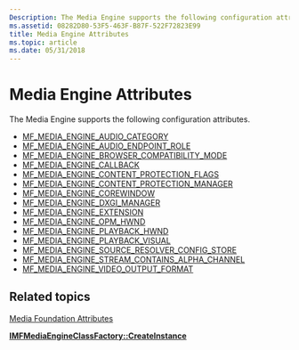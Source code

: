 ```yaml
---
Description: The Media Engine supports the following configuration attributes.
ms.assetid: 08282D80-53F5-463F-B87F-522F72823E99
title: Media Engine Attributes
ms.topic: article
ms.date: 05/31/2018
---
```


# Media Engine Attributes

The Media Engine supports the following configuration attributes.

-   [MF\_MEDIA\_ENGINE\_AUDIO\_CATEGORY](mf-media-engine-audio-category.md)
-   [MF\_MEDIA\_ENGINE\_AUDIO\_ENDPOINT\_ROLE](mf-media-engine-audio-endpoint-role.md)
-   [MF\_MEDIA\_ENGINE\_BROWSER\_COMPATIBILITY\_MODE](mf-media-engine-browser-compatibility-mode.md)
-   [MF\_MEDIA\_ENGINE\_CALLBACK](mf-media-engine-callback.md)
-   [MF\_MEDIA\_ENGINE\_CONTENT\_PROTECTION\_FLAGS](mf-media-engine-content-protection-flags.md)
-   [MF\_MEDIA\_ENGINE\_CONTENT\_PROTECTION\_MANAGER](mf-media-engine-content-protection-manager.md)
-   [MF\_MEDIA\_ENGINE\_COREWINDOW](mf-media-engine-corewindow.md)
-   [MF\_MEDIA\_ENGINE\_DXGI\_MANAGER](mf-media-engine-dxgi-manager.md)
-   [MF\_MEDIA\_ENGINE\_EXTENSION](mf-media-engine-extension.md)
-   [MF\_MEDIA\_ENGINE\_OPM\_HWND](mf-media-engine-opm-hwnd.md)
-   [MF\_MEDIA\_ENGINE\_PLAYBACK\_HWND](mf-media-engine-playback-hwnd.md)
-   [MF\_MEDIA\_ENGINE\_PLAYBACK\_VISUAL](mf-media-engine-playback-visual.md)
-   [MF\_MEDIA\_ENGINE\_SOURCE\_RESOLVER\_CONFIG\_STORE](mf-media-engine-source-resolver-config-store.md)
-   [MF\_MEDIA\_ENGINE\_STREAM\_CONTAINS\_ALPHA\_CHANNEL](mf-media-engine-stream-contains-alpha-channel.md)
-   [MF\_MEDIA\_ENGINE\_VIDEO\_OUTPUT\_FORMAT](mf-media-engine-video-output-format.md)

## Related topics

<dl> <dt>

[Media Foundation Attributes](media-foundation-attributes.md)
</dt> <dt>

[**IMFMediaEngineClassFactory::CreateInstance**](/windows/desktop/api/mfmediaengine/nf-mfmediaengine-imfmediaengineclassfactory-createinstance)
</dt> </dl>

 

 




